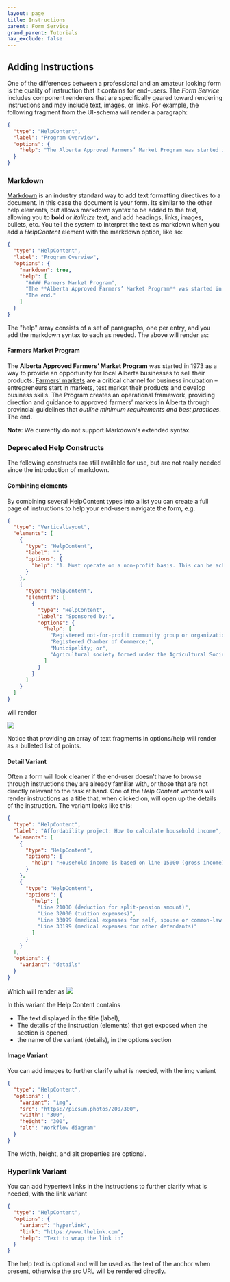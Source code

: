 ```yaml
---
layout: page
title: Instructions
parent: Form Service
grand_parent: Tutorials
nav_exclude: false
---
```


## Adding Instructions

One of the differences between a professional and an amateur looking form is the quality of instruction that it contains for end-users. The _Form Service_ includes component renderers that are specifically geared toward rendering instructions and may include text, images, or links. For example, the following fragment from the UI-schema will render a paragraph:

```json
{
  "type": "HelpContent",
  "label": "Program Overview",
  "options": {
    "help": "The Alberta Approved Farmers’ Market Program was started in 1973 as a way to provide an opportunity for local Alberta businesses to sell their products. Farmers’ markets are a critical channel for business incubation – entrepreneurs start in markets, test market their products and develop business skills. The Program creates an operational framework, providing direction and guidance to approved farmers’ markets in Alberta through provincial guidelines that outline minimum requirements and best practices."
  }
}
```

### Markdown

[Markdown](http://markdownguide.org/cheat-sheet/) is an industry standard way to add text formatting directives to a document. In this case the document is your form. Its similar to the other help elements, but allows markdown syntax to be added to the text, allowing you to **bold** or _italicize_ text, and add headings, links, images, bullets, etc. You tell the system to interpret the text as markdown when you add a _HelpContent_ element with the markdown option, like so:

```Json
{
  "type": "HelpContent",
  "label": "Program Overview",
  "options": {
    "markdown": true,
    "help": [
      "#### Farmers Market Program",
      "The **Alberta Approved Farmers’ Market Program** was started in 1973 as a way to provide an opportunity for local Alberta businesses to sell their products. [Farmers’ markets](http://google.com) are a critical channel for business incubation – entrepreneurs start in markets, test market their products and develop business skills. The Program creates an operational framework, providing direction and guidance to approved farmers’ markets in Alberta through provincial guidelines that _outline minimum requirements and best practices_.",
      "The end."
    ]
  }
}
```

The "help" array consists of a set of paragraphs, one per entry, and you add the markdown syntax to each as needed. The above will render as:

#### Farmers Market Program

The **Alberta Approved Farmers’ Market Program** was started in 1973 as a way to provide an opportunity for local Alberta businesses to sell their products. [Farmers’ markets](http://google.com) are a critical channel for business incubation – entrepreneurs start in markets, test market their products and develop business skills. The Program creates an operational framework, providing direction and guidance to approved farmers’ markets in Alberta through provincial guidelines that _outline minimum requirements and best practices_.
The end.

**Note**: We currently do not support Markdown's extended syntax.

### Deprecated Help Constructs

The following constructs are still available for use, but are not really needed since the introduction of markdown.

#### Combining elements

By combining several HelpContent types into a list you can create a full page of instructions to help your end-users navigate the form, e.g.

```json
{
  "type": "VerticalLayout",
  "elements": [
    {
      "type": "HelpContent",
      "label": "",
      "options": {
        "help": "1. Must operate on a non-profit basis. This can be achieved in a number of ways:"
      }
    },
    {
      "type": "HelpContent",
      "elements": [
        {
          "type": "HelpContent",
          "label": "Sponsored by:",
          "options": {
            "help": [
              "Registered not-for-profit community group or organization;",
              "Registered Chamber of Commerce;",
              "Municipality; or",
              "Agricultural society formed under the Agricultural Societies Act (Alberta)"
            ]
          }
        }
      ]
    }
  ]
}
```

will render

![](/adsp-monorepo/assets/form-service/HelpExample.png)

Notice that providing an array of text fragments in options/help will render as a bulleted list of points.

#### Detail Variant

Often a form will look cleaner if the end-user doesn't have to browse through instructions they are already familiar with, or those that are not directly relevant to the task at hand. One of the _Help Content variants_ will render instructions as a title that, when clicked on, will open up the details of the instruction. The variant looks like this:

```json
{
  "type": "HelpContent",
  "label": "Affordability project: How to calculate household income",
  "elements": [
    {
      "type": "HelpContent",
      "options": {
        "help": "Household income is based on line 15000 (gross income) minus applicable amounts reported on:"
      }
    },
    {
      "type": "HelpContent",
      "options": {
        "help": [
          "Line 21000 (deduction for split-pension amount)",
          "Line 32000 (tuition expenses)",
          "Line 33099 (medical expenses for self, spouse or common-law partner and dependant children under 18)",
          "Line 33199 (medical expenses for other defendants)"
        ]
      }
    }
  ],
  "options": {
    "variant": "details"
  }
}
```

Which will render as
![](/adsp-monorepo/assets/form-service/InstructionDetails.png)

In this variant the Help Content contains

- The text displayed in the title (label),
- The details of the instruction (elements) that get exposed when the section is opened,
- the name of the variant (details), in the options section

#### Image Variant

You can add images to further clarify what is needed, with the img variant

```json
{
  "type": "HelpContent",
  "options": {
    "variant": "img",
    "src": "https://picsum.photos/200/300",
    "width": "300",
    "height": "300",
    "alt": "Workflow diagram"
  }
}
```

The width, height, and alt properties are optional.

### Hyperlink Variant

You can add hypertext links in the instructions to further clarify what is needed, with the link variant

```json
{
  "type": "HelpContent",
  "options": {
    "variant": "hyperlink",
    "link": "https://www.thelink.com",
    "help": "Text to wrap the link in"
  }
}
```

The help text is optional and will be used as the text of the anchor when present, otherwise the src URL will be rendered directly.
